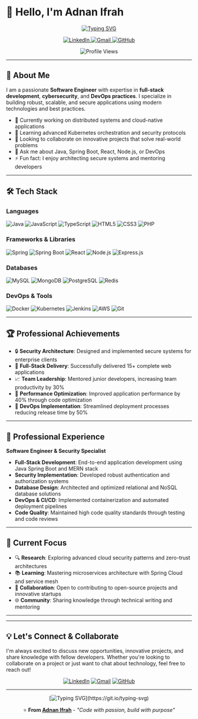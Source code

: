 # 👋 Hello, I'm Adnan Ifrah

<div align="center">
  
[![Typing SVG](https://readme-typing-svg.herokuapp.com?font=Fira+Code&weight=500&size=32&pause=1000&color=0891B2&center=true&vCenter=true&width=600&lines=Software+Engineer;Security+Expert;Full-Stack+Developer;DevOps+Enthusiast)](https://git.io/typing-svg)

</div>

<p align="center">
  <a href="https://www.linkedin.com/in/adnan-ifrah-a5286a270/">
    <img src="https://img.shields.io/badge/LinkedIn-0077B5?style=for-the-badge&logo=linkedin&logoColor=white" alt="LinkedIn">
  </a>
  <a href="mailto:ifrahadnan61@gmail.com">
    <img src="https://img.shields.io/badge/Gmail-D14836?style=for-the-badge&logo=gmail&logoColor=white" alt="Gmail">
  </a>
  <a href="https://github.com/ifrah-adnan">
    <img src="https://img.shields.io/badge/GitHub-100000?style=for-the-badge&logo=github&logoColor=white" alt="GitHub">
  </a>
</p>

<p align="center">
  <img src="https://komarev.com/ghpvc/?username=ifrah-adnan&color=0891b2&style=flat-square&label=Profile+Views" alt="Profile Views">
</p>

---

## 🎯 About Me

I am a passionate **Software Engineer** with expertise in **full-stack development**, **cybersecurity**, and **DevOps practices**. I specialize in building robust, scalable, and secure applications using modern technologies and best practices.

- 🔭 Currently working on distributed systems and cloud-native applications
- 🌱 Learning advanced Kubernetes orchestration and security protocols
- 👯 Looking to collaborate on innovative projects that solve real-world problems
- 💬 Ask me about Java, Spring Boot, React, Node.js, or DevOps
- ⚡ Fun fact: I enjoy architecting secure systems and mentoring developers

---

## 🛠️ Tech Stack

### Languages
<p align="left">
  <img src="https://img.shields.io/badge/Java-ED8B00?style=for-the-badge&logo=openjdk&logoColor=white" alt="Java">
  <img src="https://img.shields.io/badge/JavaScript-F7DF1E?style=for-the-badge&logo=JavaScript&logoColor=black" alt="JavaScript">
  <img src="https://img.shields.io/badge/TypeScript-007ACC?style=for-the-badge&logo=typescript&logoColor=white" alt="TypeScript">
  <img src="https://img.shields.io/badge/HTML5-E34F26?style=for-the-badge&logo=html5&logoColor=white" alt="HTML5">
  <img src="https://img.shields.io/badge/CSS3-1572B6?style=for-the-badge&logo=css3&logoColor=white" alt="CSS3">
  <img src="https://img.shields.io/badge/PHP-777BB4?style=for-the-badge&logo=php&logoColor=white" alt="PHP">
</p>

### Frameworks & Libraries
<p align="left">
  <img src="https://img.shields.io/badge/Spring-6DB33F?style=for-the-badge&logo=spring&logoColor=white" alt="Spring">
  <img src="https://img.shields.io/badge/Spring_Boot-F2F4F9?style=for-the-badge&logo=spring-boot" alt="Spring Boot">
  <img src="https://img.shields.io/badge/React-20232A?style=for-the-badge&logo=react&logoColor=61DAFB" alt="React">
  <img src="https://img.shields.io/badge/Node.js-43853D?style=for-the-badge&logo=node.js&logoColor=white" alt="Node.js">
  <img src="https://img.shields.io/badge/Express.js-404D59?style=for-the-badge" alt="Express.js">
</p>

### Databases
<p align="left">
  <img src="https://img.shields.io/badge/MySQL-005C84?style=for-the-badge&logo=mysql&logoColor=white" alt="MySQL">
  <img src="https://img.shields.io/badge/MongoDB-4EA94B?style=for-the-badge&logo=mongodb&logoColor=white" alt="MongoDB">
  <img src="https://img.shields.io/badge/PostgreSQL-316192?style=for-the-badge&logo=postgresql&logoColor=white" alt="PostgreSQL">
  <img src="https://img.shields.io/badge/Redis-DC382D?style=for-the-badge&logo=redis&logoColor=white" alt="Redis">
</p>

### DevOps & Tools
<p align="left">
  <img src="https://img.shields.io/badge/Docker-2CA5E0?style=for-the-badge&logo=docker&logoColor=white" alt="Docker">
  <img src="https://img.shields.io/badge/Kubernetes-326ce5.svg?&style=for-the-badge&logo=kubernetes&logoColor=white" alt="Kubernetes">
  <img src="https://img.shields.io/badge/Jenkins-D24939?style=for-the-badge&logo=Jenkins&logoColor=white" alt="Jenkins">
  <img src="https://img.shields.io/badge/Amazon_AWS-FF9900?style=for-the-badge&logo=amazonaws&logoColor=white" alt="AWS">
  <img src="https://img.shields.io/badge/Git-F05032?style=for-the-badge&logo=git&logoColor=white" alt="Git">
</p>

---

## 🏆 Professional Achievements

- 🔒 **Security Architecture**: Designed and implemented secure systems for enterprise clients
- 🚀 **Full-Stack Delivery**: Successfully delivered 15+ complete web applications
- 📈 **Team Leadership**: Mentored junior developers, increasing team productivity by 30%
- 🏅 **Performance Optimization**: Improved application performance by 40% through code optimization
- 🔧 **DevOps Implementation**: Streamlined deployment processes reducing release time by 50%

---

## 💼 Professional Experience

**Software Engineer & Security Specialist**
- **Full-Stack Development**: End-to-end application development using Java Spring Boot and MERN stack
- **Security Implementation**: Developed robust authentication and authorization systems
- **Database Design**: Architected and optimized relational and NoSQL database solutions  
- **DevOps & CI/CD**: Implemented containerization and automated deployment pipelines
- **Code Quality**: Maintained high code quality standards through testing and code reviews

---

## 🎯 Current Focus

- 🔍 **Research**: Exploring advanced cloud security patterns and zero-trust architectures
- 📚 **Learning**: Mastering microservices architecture with Spring Cloud and service mesh
- 🤝 **Collaboration**: Open to contributing to open-source projects and innovative startups
- 🌐 **Community**: Sharing knowledge through technical writing and mentoring

---

---

## 💡 Let's Connect & Collaborate

I'm always excited to discuss new opportunities, innovative projects, and share knowledge with fellow developers. Whether you're looking to collaborate on a project or just want to chat about technology, feel free to reach out!

<div align="center">
  
[![LinkedIn](https://img.shields.io/badge/LinkedIn-Connect-0077B5?style=for-the-badge&logo=linkedin&logoColor=white)](https://www.linkedin.com/in/adnan-ifrah-a5286a270/)
[![Gmail](https://img.shields.io/badge/Gmail-Contact-D14836?style=for-the-badge&logo=gmail&logoColor=white)](mailto:ifrahadnan61@gmail.com)
[![GitHub](https://img.shields.io/badge/GitHub-Follow-100000?style=for-the-badge&logo=github&logoColor=white)](https://github.com/ifrah-adnan)

</div>

---

<div align="center">
  
[![Typing SVG](https://readme-typing-svg.herokuapp.com?font=Fira+Code&weight=400&size=20&pause=1000&color=0891B2&center=true&vCenter=true&width=600&lines=Thanks+for+visiting+my+profile!;Let's+build+something+amazing+together!;Always+ready+for+new+challenges!)](https://git.io/typing-svg)

⭐ **From [Adnan Ifrah](https://github.com/ifrah-adnan)** - *"Code with passion, build with purpose"*

</div>

